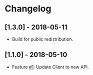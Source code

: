 # Changelog

## [1.3.0] - 2018-05-11

* Build for public redistribution.

## [1.1.0] - 2018-05-10

* Feature [#1](https://gitlab.com/wordlift/woorank-api/issues/1): Update Client to new API.
